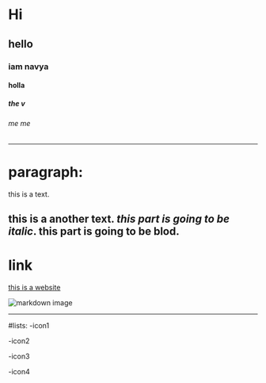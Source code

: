  # Hi 
## hello
### iam navya
#### holla
##### the v
###### me me
 --------
 # paragraph:
 
 this is a text.
 
 this is a another text. *this part is going to be italic*.  **this part is going to be blod**.
------------
# link 
[this is a website](https://ubuntu.com/download/desktop)


![markdown image](https://upload.wikimedia.org/wikipedia/commons/4/48/Markdown-mark.svg)

--------------------

#lists:
-icon1

-icon2

   -icon3
   
-icon4
